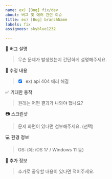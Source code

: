 ```yaml
---
name: ex) [Bug] fix/dev
about: 버그 및 에러 관련 이슈
title: ex) [Bug] branchName
labels: fix
assignees: skyblue1232

---
```


📌 버그 설명
>무슨 문제가 발생했는지 간단하게 설명해주세요.


🔁 수정 내용
>-[x] ex) api 404 에러 해결


✅ 기대한 동작
>원래는 어떤 결과가 나와야 했나요?


📷 스크린샷
>문제 화면이 있다면 첨부해주세요. (선택)


💻 환경 정보
> OS: (예: iOS 17 / Windows 11 등)


📝 추가 정보
>추가로 공유할 내용이 있다면 적어주세요.
